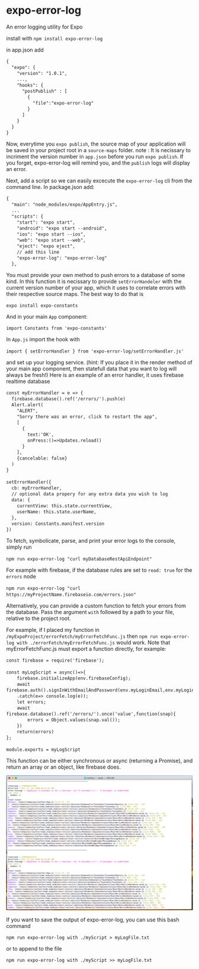 # expo-error-log
An error logging utility for Expo

install with
`npm install expo-error-log`

in app.json add
```
{
  "expo": {
    "version": "1.0.1",
    ...,
    "hooks": {
      "postPublish" : [
        {
          "file":"expo-error-log"
        }
      ]
    }
  }
}
```
Now, everytime you `expo publish`, the source map of your application will be saved in your project root in a `source-maps` folder.
note : It is necissary to incriment the version number in `app.json` before you run `expo publish`.
If you forget, expo-error-log will remind you, and the `publish` logs will display an error.

Next, add a script so we can easily excecute the `expo-error-log` cli from the command line.
In package.json add:
```
{
  "main": "node_modules/expo/AppEntry.js",
  ...
  "scripts": {
    "start": "expo start",
    "android": "expo start --android",
    "ios": "expo start --ios",
    "web": "expo start --web",
    "eject": "expo eject",
    // add this line
    "expo-error-log": "expo-error-log"
  },

```

You must provide your own method to push errors to a database of some kind.
In this function it is necissary to provide `setErrorHandeler` with the current version number of your app, which it uses to correlate errors with their respective source maps. The best way to do that is
```
expo install expo-constants
```
And in your main `App` component:
```
import Constants from 'expo-constants'
```

In `App.js` import the hook with

`import { setErrorHandler } from 'expo-error-log/setErrorHandler.js'`

and set up your logging service.
(hint: If you place it in the render method of your main app component, then statefull data that you want to log will always be fresh!)
Here is an example of an error handler, it uses firebase realtime database

```
const myErrorHandler = e => {
  firebase.database().ref('/errors/').push(e)
  Alert.alert(
    "ALERT", 
    "Sorry there was an error, click to restart the app",
    [
      {
        text:'OK',
        onPress:()=>Updates.reload()
      }
    ],
    {cancelable: false}
  )
}

setErrorHandler({
  cb: myErrorHandler,
  // optional data propery for any extra data you wish to log
  data: {
    currentView: this.state.currentView,
    userName: this.state.userName,
  },
  version: Constants.manifest.version
})
```

To fetch, symbolicate, parse, and print your error logs to the console, simply run

`npm run expo-error-log "curl myDatabaseRestApiEndpoint"`

For example with firebase, if the database rules are set to `read: true` for the `errors` node

`npm run expo-error-log "curl https://myProjectName.firebaseio.com/errors.json"`

Alternatively, you can provide a custom function to fetch your errors from the database.
Pass the argument `with` followed by a path to your file, relative to the project root.

For example, if I placed my function in `/myExpoProject/errorFetch/myErrorFetchFunc.js`
then `npm run expo-error-log with ./errorFetch/myErrorFetchFunc.js` would work.
Note that myErrorFetchFunc.js must export a function directly, for example:
```
const firebase = require('firebase');

const myLogScript = async()=>{
    firebase.initializeApp(env.firebaseConfig);
    await firebase.auth().signInWithEmailAndPassword(env.myLoginEmail,env.myLoginPassword)
    .catch(e=> console.log(e));
    let errors;
    await firebase.database().ref('/errors/').once('value',function(snap){
        errors = Object.values(snap.val());
    })
    return(errors)
};

module.exports = myLogScript
```
This function can be either synchronous or async (returning a Promise), and return an array or an object, like firebase does.

![alt text](https://github.com/marchingband/expo-error-log/blob/master/screengrab.png?raw=true)

If you want to save the output of expo-error-log, you can use this bash command
```
npm run expo-error-log with ./myScript > myLogFile.txt
```
or to append to the file
```
npm run expo-error-log with ./myScript >> myLogFile.txt
```
